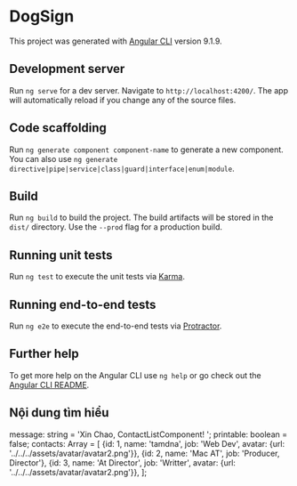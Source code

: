 # DogSign

This project was generated with [Angular CLI](https://github.com/angular/angular-cli) version 9.1.9.

## Development server

Run `ng serve` for a dev server. Navigate to `http://localhost:4200/`. The app will automatically reload if you change any of the source files.

## Code scaffolding

Run `ng generate component component-name` to generate a new component. You can also use `ng generate directive|pipe|service|class|guard|interface|enum|module`.

## Build

Run `ng build` to build the project. The build artifacts will be stored in the `dist/` directory. Use the `--prod` flag for a production build.

## Running unit tests

Run `ng test` to execute the unit tests via [Karma](https://karma-runner.github.io).

## Running end-to-end tests

Run `ng e2e` to execute the end-to-end tests via [Protractor](http://www.protractortest.org/).

## Further help

To get more help on the Angular CLI use `ng help` or go check out the [Angular CLI README](https://github.com/angular/angular-cli/blob/master/README.md).

## Nội dung tìm hiểu

message: string  = 'Xin Chao, ContactListComponent! ';
printable: boolean = false;
contacts: Array<any> = [
        {id: 1, name: 'tamdna', job: 'Web Dev', avatar: {url: '../../../assets/avatar/avatar2.png'}},
        {id: 2, name: 'Mac AT', job: 'Producer, Director'},
        {id: 3, name: 'At Director', job: 'Writter', avatar: {url: '../../../assets/avatar/avatar2.png'}},
    ];

